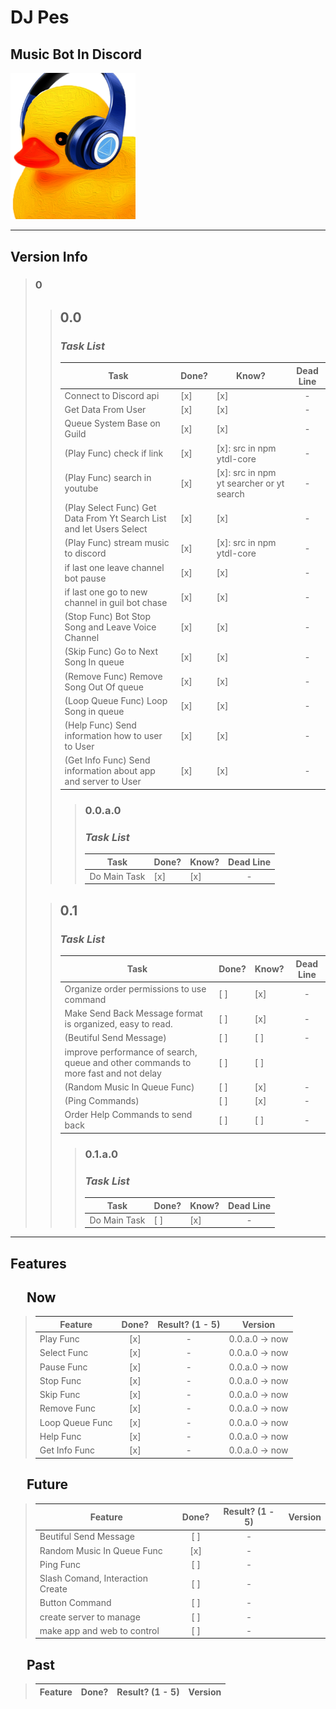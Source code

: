 # **DJ Pes**
## Music Bot In Discord
<img src="./assets/icon/icon.png" alt="logo" style="width:200px;"/>

---

## **Version Info**
> ### 0
> > ## **0.0**
> > ### *Task List*
> > | Task | Done? | Know? | Dead Line |
> > | --- | --- | --- | :---: |
> > | Connect to Discord api | [x] | [x] | - |
> > | Get Data From User | [x] | [x] | - |
> > | Queue System Base on Guild | [x] | [x] | - |
> > | (Play Func) check if link | [x] | [x]: src in npm ytdl-core | - |
> > | (Play Func) search in youtube | [x] | [x]: src in npm yt searcher or yt search | - |
> > | (Play Select Func) Get Data From Yt Search List and let Users Select | [x] | [x] | - |
> > | (Play Func) stream music to discord | [x] | [x]: src in npm ytdl-core | - |
> > | if last one leave channel bot pause | [x] | [x] | - |
> > | if last one go to new channel in guil bot chase | [x] | [x] | - |
> > | (Stop Func) Bot Stop Song and Leave Voice Channel | [x] | [x] | - |
> > | (Skip Func) Go to Next Song In queue | [x] | [x] | - |
> > | (Remove Func) Remove Song Out Of queue | [x] | [x] | - |
> > | (Loop Queue Func) Loop Song in queue | [x] | [x] | - |
> > | (Help Func) Send information how to user to User | [x] | [x] | - |
> > (Get Info Func) Send information about app and server to User | [x] | [x] | - |
> > >
> > > ### **0.0.a.0**
> > > ### *Task List*
> > > | Task | Done? | Know? | Dead Line |
> > > |--- | --- | --- | :---: |
> > > | Do Main Task | [x] | [x] | - |
>
> > ## **0.1**
> > ### *Task List*
> > | Task | Done? | Know? | Dead Line |
> > | --- | --- | --- | :---: |
> > | Organize order permissions to use command | [ ] | [x] | - |
> > | Make Send Back Message format is organized, easy to read. | [ ] | [x] | - |
> > | (Beutiful Send Message) | [ ] | [ ] | - |
> > | improve performance of search, queue and other commands to more fast and not delay | [ ] | [ ] |
> > | (Random Music In Queue Func) | [ ] | [x] | - |
> > | (Ping Commands) | [ ] | [x] | - |
> > | Order Help Commands to send back | [ ] | [ ] | - |
> > > ### **0.1.a.0**
> > > ### *Task List*
> > > | Task | Done? | Know? | Dead Line |
> > > |--- | --- | --- | :---: |
> > > | Do Main Task | [ ] | [x] | - |
---
## **Features**
## &emsp; Now
> Feature | Done? | Result? (1 - 5) | Version |
> | --- | :---: | :---: | --- |
> | Play Func | [x] | - | 0.0.a.0 &rarr; now |
> | Select Func | [x] | - | 0.0.a.0 &rarr; now |
> | Pause Func | [x] | - | 0.0.a.0 &rarr; now |
> | Stop Func | [x] | - | 0.0.a.0 &rarr; now |
> | Skip Func | [x] | - | 0.0.a.0 &rarr; now |
> | Remove Func | [x] | - | 0.0.a.0 &rarr; now  |
> Loop Queue Func | [x] | - | 0.0.a.0 &rarr; now |
> | Help Func | [x] | - | 0.0.a.0 &rarr; now |
> | Get Info Func | [x] | - | 0.0.a.0 &rarr; now |
## &emsp; Future
> Feature | Done? | Result? (1 - 5) | Version |
> | --- | :---: | :---: | --- |
> | Beutiful Send Message | [ ] | - | |
> | Random Music In Queue Func | [x] | - |  |
> | Ping Func | [ ] | - |  |
> | Slash Comand, Interaction Create | [ ] | - | |
> | Button Command | [ ] | - | |
> | create server to manage | [ ] | - |
> | make app and web to control | [ ] | - |

## &emsp; Past
> Feature | Done? | Result? (1 - 5) | Version |
> | --- | :---: | :---: | --- |
